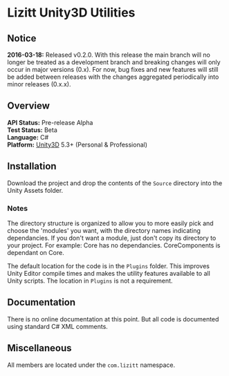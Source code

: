 # Lizitt Unity3D Utilities

## Notice

**2016-03-18:** Released v0.2.0.  With this release the main branch will no longer be treated as a development branch and breaking changes will only occur in major versions (0.x).  For now, bug fixes and new features will still be added between releases with the changes aggregated periodically into minor releases (0.x.x).

## Overview

**API Status:** Pre-release Alpha  
**Test Status:** Beta  
**Language:** C#  
**Platform:** [Unity3D](http://unity3d.com/unity) 5.3+ (Personal & Professional)

## Installation

Download the project and drop the contents of the `Source` directory into the Unity Assets folder.

### Notes

The directory structure is organized to allow you to more easily pick and choose the 'modules' you want, with the directory names indicating dependancies.  If you don't want a module, just don't copy its directory to your project.  For example:  Core has no dependancies.  CoreComponents is dependant on Core. 

The default location for the code is in the `Plugins` folder.  This improves Unity Editor compile times and makes the utility features available to all Unity scripts.  The location in `Plugins` is not a requirement.

## Documentation

There is no online documentation at this point.  But all code is documented using standard C# XML comments.

## Miscellaneous

All members are located under the `com.lizitt` namespace.



